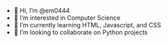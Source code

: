 - 👋 Hi, I’m @em0444
- 👀 I’m interested in Computer Science
- 🌱 I’m currently learning HTML, Javascript, and CSS 
- 💞️ I’m looking to collaborate on Python projects

<!---
em0444/em0444 is a ✨ special ✨ repository because its `README.md` (this file) appears on your GitHub profile.
You can click the Preview link to take a look at your changes.
--->
